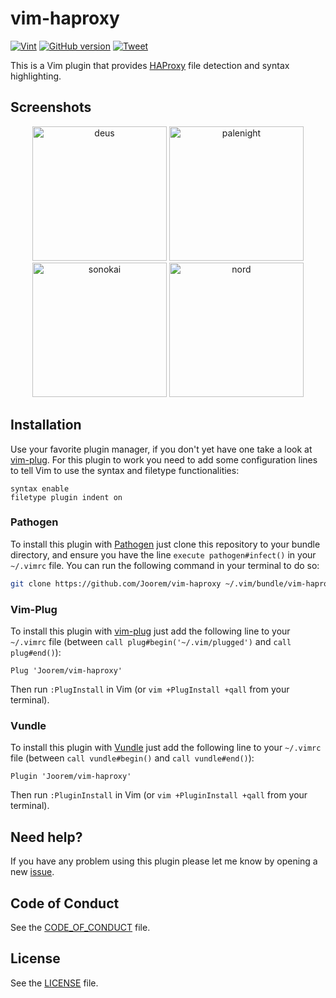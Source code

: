 # vim-haproxy

[![Vint](https://github.com/Joorem/vim-haproxy/workflows/Vint/badge.svg)](https://github.com/Joorem/vim-haproxy/actions?workflow=Vint)
[![GitHub version](https://badge.fury.io/gh/Joorem%2Fvim-haproxy.svg)](https://github.com/Joorem/vim-haproxy)
[![Tweet][twitter_badge]][twitter_url]

This is a Vim plugin that provides [HAProxy][hp] file detection and syntax
highlighting.

## Screenshots

<p align="center">
  <img src="https://github.com/Joorem/vim-haproxy/wiki/img/theme-deus.png" alt="deus" width="215px"/>
  <img src="https://github.com/Joorem/vim-haproxy/wiki/img/theme-palenight.png" alt="palenight" width="215px"/>
  <img src="https://github.com/Joorem/vim-haproxy/wiki/img/theme-sonokai.png" alt="sonokai" width="215px"/>
  <img src="https://github.com/Joorem/vim-haproxy/wiki/img/theme-nord.png" alt="nord" width="215px"/>
</p>

## Installation

Use your favorite plugin manager, if you don't yet have one take a look at
[vim-plug][plug]. For this plugin to work you need to add some configuration
lines to tell Vim to use the syntax and filetype functionalities:

```vim
syntax enable
filetype plugin indent on
```

### Pathogen

To install this plugin with [Pathogen][pathogen] just clone this repository to
your bundle directory, and ensure you have the line `execute pathogen#infect()`
in your `~/.vimrc` file. You can run the following command in your terminal to
do so:

```bash
git clone https://github.com/Joorem/vim-haproxy ~/.vim/bundle/vim-haproxy
```

### Vim-Plug

To install this plugin with [vim-plug][plug] just add the following line to
your `~/.vimrc` file (between `call plug#begin('~/.vim/plugged')`
and `call plug#end()`):

```vim
Plug 'Joorem/vim-haproxy'
```

Then run `:PlugInstall` in Vim (or `vim +PlugInstall +qall` from your terminal).

### Vundle

To install this plugin with [Vundle][vundle] just add the following line to your
`~/.vimrc` file (between `call vundle#begin()` and `call vundle#end()`):

```vim
Plugin 'Joorem/vim-haproxy'
```

Then run `:PluginInstall` in Vim (or `vim +PluginInstall +qall` from your terminal).

## Need help?

If you have any problem using this plugin please let me know by opening a new [issue](issue).

## Code of Conduct

See the [CODE_OF_CONDUCT](CODE_OF_CONDUCT.md) file.

## License

See the [LICENSE](LICENSE.md) file.

[issue]:https://github.com/Joorem/vim-haproxy/issues/new/choose
[hp]:https://www.haproxy.org
[pathogen]:https://github.com/tpope/vim-pathogen
[plug]:https://github.com/junegunn/vim-plug
[twitter_badge]:https://img.shields.io/twitter/url/http/shields.io.svg?style=social&logo=twitter
[twitter_url]:https://twitter.com/intent/tweet?url=https%3A%2F%2Fgithub.com%2FJoorem%2Fvim-haproxy&text=A%20vim%20plugin%20for%20syntax%20highlighting%20HAproxy%20configuration%20file
[vundle]:https://github.com/VundleVim/Vundle.vim
